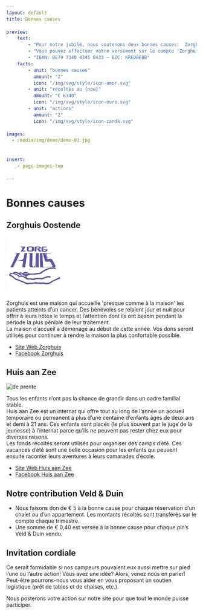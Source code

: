```yaml
---
layout: default
title: Bonnes causes

preview:
    text:
        - "Pour notre jubilé, nous soutenons deux bonnes causes:  Zorghuis Oostende et Huis aan Zee."
        - "Vous pouvez effectuer votre versement sur le compte 'Zorghuis - Huis aan Zee'"
        - "IBAN: BE79 7340 4345 8433 – BIC: KREDBEBB"
    facts:
        - unit: "bonnes causes"
          amount: "2"
          icon: "/img/svg/style/icon-amor.svg"
        - unit: "récoltés au {now}"
          amount: "€ 6340"
          icon: "/img/svg/style/icon-euro.svg"
        - unit: "actions"
          amount: "2"
          icon: "/img/svg/style/icon-zandk.svg"

images:
  - /media/img/demo/demo-01.jpg
  
    
insert:
    - page-images-top
    
---
```


# Bonnes causes

## Zorghuis Oostende


![de prente](../img/goeddoel/zorghuis.png)  


Zorghuis est une maison qui accueille 'presque comme à la maison' les patients atteints d’un cancer.  Des bénévoles se relaient jour et nuit pour offrir à leurs hôtes le temps et l’attention dont ils ont besoin pendant la période la plus pénible de leur traitement.<br>
La maison d’accueil a déménagé au début de cette année.  Vos dons seront utilisés pour continuer à rendre la maison la plus confortable possible. 

- [Site Web Zorghuis](http://www.zorghuisoostende.be)
- [Facebook Zorghuis](http://www.facebook.com/ZorghuisO)


## Huis aan Zee

![de prente](../img/goeddoel/imagestripgdtest.png) 

Tous les enfants n’ont pas la chance de grandir dans un cadre familial stable. <br> 
Huis aan Zee est un internat qui offre tout au long de l’année un accueil temporaire ou permanent à plus d’une centaine d’enfants âgés de deux ans et demi à 21 ans.  Ces enfants sont placés (le plus souvent par le juge de la jeunesse) à l’internat parce qu’ils ne peuvent pas rester chez eux pour diverses raisons.<br>
Les fonds récoltés seront utilisés pour organiser des camps d’été.  Ces vacances d’été sont une belle occasion pour les enfants qui peuvent ensuite raconter leurs aventures à leurs camarades d’école.   

- [Site Web Huis aan Zee](http://www.devloedlijn.be/huisaanzee)
- [Facebook Huis aan Zee](http://www.facebook.com/mpiHuisAanZee)


## Notre contribution Veld & Duin
- Nous faisons don de € 5 à la bonne cause pour chaque réservation d’un chalet ou d’un appartement.  Les montants récoltés sont transférés sur le compte chaque trimestre. 
- Une somme de € 0,40 est versée à la bonne cause pour chaque pin’s Veld & Duin vendu.

## Invitation cordiale
Ce serait formidable si nos campeurs pouvaient eux aussi mettre sur pied l’une ou l’autre action!
Vous avez une idée?  Alors, venez nous en parler! Peut-être pourrons-nous vous aider en vous proposant un soutien logistique (prêt de tables et de chaises, etc.). 

Nous posterons votre action sur notre site pour que tout le monde puisse participer. 




























































































































































































































































































































































































































































































































































 
